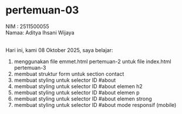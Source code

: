 # pertemuan-03

NIM : 2511500055<br>
Namaa: Aditya Ihsani Wijaya<br><br>

Hari ini, kami 08 Oktober 2025, saya belajar:
<ol>
<li>menggunakan file emmet.html pertemuan-2 untuk file index.html pertemuan-3</li>
<li>membuat struktur form untuk section contact</li>
<li>membuat styling untuk selector ID #about</li>
<li>membuat styling untuk selector ID #about elemen h2</li>
<li>membuat styling untuk selector ID #about elemen p</li>
<li>membuat styling untuk selector ID #about elemen strong</li>
<li>membuat styling untuk selector ID #about mode responsif (mobile)</li>
</ol>